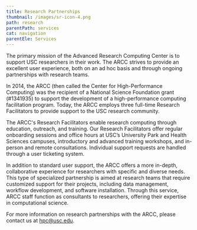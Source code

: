 ```yaml
---
title: Research Partnerships
thumbnail: /images/sr-icon-4.png
path: research
parentPath: services
cat: navigation
parentEle: Services
---
```

The primary mission of the Advanced Research Computing Center is to support USC researchers in their work. The ARCC strives to provide an excellent user experience, both on an ad hoc basis and through ongoing partnerships with research teams.

In 2014, the ARCC (then called the Center for High-Performance Computing) was the recipient of a National Science Foundation grant (#1341935) to support the
development of a high-performance computing facilitation program. Today, the ARCC employs three full-time Research Facilitators to provide support to the USC research community.

The ARCC's Research Facilitators enable research computing through education, outreach, and training. Our Research Facilitators offer regular onboarding sessions and office hours at USC’s University Park and Health Sciences campuses, introductory and advanced training workshops, and in-person and remote consultations. Individual support requests are handled through a user ticketing system.

In addition to standard user support, the ARCC offers a more in-depth, collaborative experience for researchers with specific and diverse needs. This type of specialized partnership is aimed at research teams that require customized support for their projects, including data management, workflow development, and software installation. Through this service, ARCC staff function as consultants to researchers, offering their expertise in computational science.

For more information on research partnerships with the ARCC, please contact us at hpc@usc.edu.